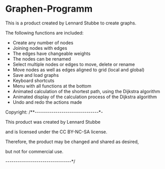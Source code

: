 # Graphen-Programm
This is a product created by Lennard Stubbe to create graphs.


The following functions are included:

- Create any number of nodes
- Joining nodes with edges
- The edges have changeable weights
- The nodes can be renamed
- Select multiple nodes or edges to move, delete or rename
- Move nodes as well as edges aligned to grid (local and global)
- Save and load graphs
- Keyboard shortcuts
- Menu with all functions at the bottom
- Animated calculation of the shortest path, using the Dijkstra algorithm
- Animated display of the calculation process of the Dijkstra algorithm
- Undo and redo the actions made


Copyright:
/**-*-*-*-*-*-*-*-*-*-*-*-*-*-*-*-*-*-*-*-*-*-*-*-*-*-*-*-*-*-*-*-


 This product was created by Lennard Stubbe
 
 
 and is licensed under the CC BY-NC-SA license.
 
 
 Therefore, the product may be changed and shared as desired,
 
 
 but not for commercial use.
 
 
 *-*-*-*-*-*-*-*-*-*-*-*-*-*-*-*-*-*-*-*-*-*-*-*-*-*-*-*-*-*-*-*-*/
